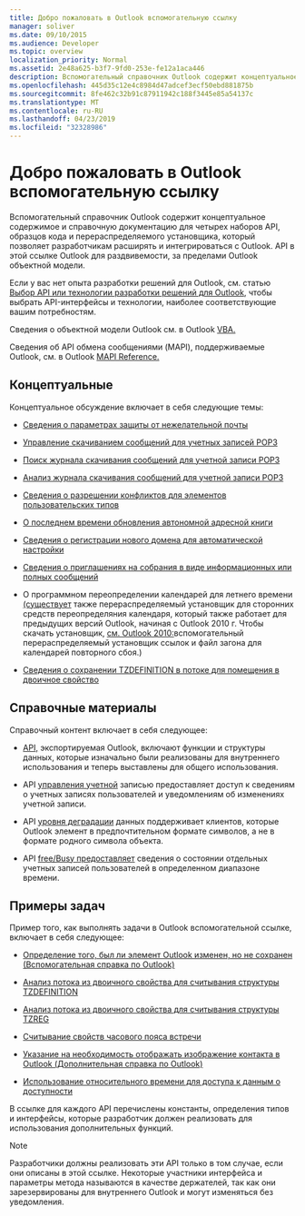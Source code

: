 ```yaml
---
title: Добро пожаловать в Outlook вспомогательную ссылку
manager: soliver
ms.date: 09/10/2015
ms.audience: Developer
ms.topic: overview
localization_priority: Normal
ms.assetid: 2e48a625-b3f7-9fd0-253e-fe12a1aca446
description: Вспомогательный справочник Outlook содержит концептуальное содержимое и справочную документацию для четырех наборов API, образцов кода и перераспределяемого установщика, который позволяет разработчикам расширять и интегрироваться с Outlook. API в этой ссылке Outlook для раздвивемости, за пределами Outlook объектной модели.
ms.openlocfilehash: 445d35c12e4c8984d47adcef3ecf50ebd881875b
ms.sourcegitcommit: 8fe462c32b91c87911942c188f3445e85a54137c
ms.translationtype: MT
ms.contentlocale: ru-RU
ms.lasthandoff: 04/23/2019
ms.locfileid: "32328986"
---
```

# <a name="welcome-to-the-outlook-auxiliary-reference"></a>Добро пожаловать в Outlook вспомогательную ссылку

Вспомогательный справочник Outlook содержит концептуальное содержимое и справочную документацию для четырех наборов API, образцов кода и перераспределяемого установщика, который позволяет разработчикам расширять и интегрироваться с Outlook. API в этой ссылке Outlook для раздвивемости, за пределами Outlook объектной модели. 
  
Если у вас нет опыта разработки решений для Outlook, см. статью [Выбор API или технологии разработки решений для Outlook](../selecting-an-api-or-technology-for-developing-solutions-for-outlook.md), чтобы выбрать API-интерфейсы и технологии, наиболее соответствующие вашим потребностям. 

Сведения о объектной модели Outlook см. в Outlook [VBA.](https://msdn.microsoft.com/library/75e4ad96-62a2-49d2-bc51-48ceab50634c%28Office.15%29.aspx) 

Сведения об API обмена сообщениями (MAPI), поддерживаемые Outlook, см. в Outlook [MAPI Reference.](https://msdn.microsoft.com/library/3d980b86-7001-4869-9780-121c6bfc7275%28Office.15%29.aspx)

## <a name="conceptual"></a>Концептуальные 

Концептуальное обсуждение включает в себя следующие темы:
  
- [Сведения о параметрах защиты от нежелательной почты](about-anti-spam-settings.md)
    
- [Управление скачиванием сообщений для учетных записей POP3](managing-message-downloads-for-pop3-accounts.md)
    
- [Поиск журнала скачивания сообщений для учетной записи POP3](locating-the-message-download-history-for-a-pop3-account.md)
    
- [Анализ журнала скачивания сообщений для учетной записи POP3](parsing-the-message-download-history-for-a-pop3-account.md)
    
- [Сведения о разрешении конфликтов для элементов пользовательских типов](about-conflict-resolution-for-custom-item-types.md)
    
- [О последнем времени обновления автономной адресной книги](about-the-last-update-time-of-an-offline-address-book.md)
    
- [Сведения о регистрации нового домена для автоматической настройки](about-registering-a-new-domain-for-automatic-configuration.md)
    
- [Сведения о приглашениях на собрания в виде информационных или полных сообщений](about-meeting-requests-as-informational-updates-and-full-updates.md)
    
- О программном переопределении календарей для летнего времени [(существует](about-rebasing-calendars-programmatically-for-daylight-saving-time.md) также перераспределяемый установщик для сторонних средств переопределяния календаря, который также работает для предыдущих версий Outlook, начиная с Outlook 2010 г. Чтобы скачать установщик, [см. Outlook 2010:](https://www.microsoft.com/downloads/details.aspx?FamilyID=77748863-4352-4b99-ae57-1d4ae803983b)вспомогательный перераспределяемый установщик ссылок и файл загона для календарей повторного сбоя.)
    
- [Сведения о сохранении TZDEFINITION в потоке для помещения в двоичное свойство](about-persisting-tzdefinition-to-a-stream-to-commit-to-a-binary-property.md)

## <a name="reference"></a>Справочные материалы

Справочный контент включает в себя следующее:
  
- [API,](about-apis-exported-by-outlook.md) экспортируемая Outlook, включают функции и структуры данных, которые изначально были реализованы для внутреннего использования и теперь выставлены для общего использования. 
    
- API [управления учетной](about-the-account-management-api.md) записью предоставляет доступ к сведениям о учетных записях пользователей и уведомлениям об изменениях учетной записи. 
    
- API [уровня деградации](about-the-data-degradation-layer-api.md) данных поддерживает клиентов, которые Outlook элемент в предпочтительном формате символов, а не в формате родного символа объекта. 
    
- API [free/Busy предоставляет](about-the-free-busy-api.md) сведения о состоянии отдельных учетных записей пользователей в определенном диапазоне времени. 

## <a name="sample-tasks"></a>Примеры задач

Пример того, как выполнять задачи в Outlook вспомогательной ссылке, включает в себя следующее:
    
- [Определение того, был ли элемент Outlook изменен, но не сохранен (Вспомогательная справка по Outlook)](how-to-determine-if-outlook-item-has-been-modified-but-not-saved.md)  
    
- [Анализ потока из двоичного свойства для считывания структуры TZDEFINITION](how-to-parse-stream-from-binary-property-to-read-tzdefinition-structure.md)
    
- [Анализ потока из двоичного свойства для считывания структуры TZREG](how-to-parse-a-stream-from-a-binary-property-to-read-the-tzreg-structure.md)
    
- [Считывание свойств часового пояса встречи](how-to-read-time-zone-properties-from-an-appointment.md)
    
- [Указание на необходимость отображать изображение контакта в Outlook (Дополнительная справка по Outlook)](https://msdn.microsoft.com/library/office/gg262879.aspx)
    
- [Использование относительного времени для доступа к данным о доступности](how-to-use-relative-time-to-access-free-busy-data.md)
    
В ссылке для каждого API перечислены константы, определения типов и интерфейсы, которые разработчик должен реализовать для использования дополнительных функций.
  
> [!NOTE]
> Разработчики должны реализовать эти API только в том случае, если они описаны в этой ссылке. Некоторые участники интерфейса и параметры метода называются в качестве держателей, так как они зарезервированы для внутреннего Outlook и могут изменяться без уведомления. 
  

